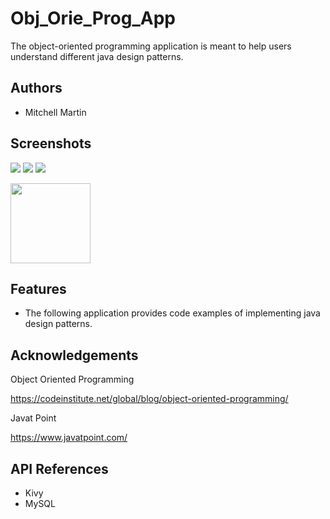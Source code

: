 # Obj_Orie_Prog_App

The object-oriented programming application
is meant to help users understand different
java design patterns.

## Authors
- Mitchell Martin
## Screenshots

![](https://postimg.cc/CB8qzFmn)
![](https://postimg.cc/4nT5VMVR)
![](https://postimg.cc/v4DLGdFf)


<img src="https://postimg.cc/CB8qzFmn" width="128"/>


## Features

- The following application provides code examples of implementing java design patterns.


## Acknowledgements

Object Oriented Programming

https://codeinstitute.net/global/blog/object-oriented-programming/

Javat Point

https://www.javatpoint.com/
## API References

- Kivy
- MySQL

